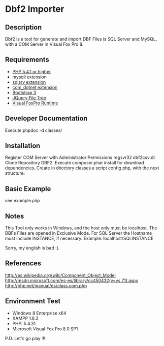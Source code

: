 # Dbf2 Importer #

## Description ##
Dbf2 is a tool for generate and import DBF Files is SQL Server and MySQL, 
with a COM Server in Visual Fox Pro 8.

## Requirements ##
* [PHP 5.4.1 or higher](http://www.php.net/)
* [mysqli extension](http://www.php.net/)
* [sqlsrv extension](http://msdn.microsoft.com/en-us/sqlserver/ff657782.aspx/)
* [com_dotnet extension](http://php.net/manual/en/class.dotnet.php)
* [Bootstrap 3](http://getbootstrap.com/)
* [JQuery File Tree](https://github.com/daverogers/jQueryFileTree)
* [Visual FoxPro Runtime](http://msdn.microsoft.com/en-us/library/ms950411.aspx)

## Developer Documentation ##
Execute phpdoc -d classes/ 

## Installation ##
Register COM Server with Administrator Permissions regsvr32 dbf2csv.dll
Clone Repository DBF2.
Execute composer.phar install for download dependencies.
Create in directory classes a script config.php, with the next structure:

<?php
$hostname = 'localhost';
$username = 'myuser';
$password = 'mypassword';
$dbname   = 'mydbname';
$csvPath  =  "C:/PATH_CSV/";
$dbfPath  = "C:/PATH_DBF/";
$appUser  = "application_user";
$appPassword  = "application_password";
?>

## Basic Example ##
see example.php

## Notes ##
This Tool only works in Windows, and the host only must be localhost.
The DBFs Files are opened in Exclusive Mode.
For SQL Server the Hostname must include INSTANCE, if necessary.
Example: localhost\SQLINSTANCE

Sorry, my english is bad :(.

## References ##
http://es.wikipedia.org/wiki/Component_Object_Model
http://msdn.microsoft.com/es-es/library/cc450432(v=vs.71).aspx
http://php.net/manual/es/class.com.php

## Environment Test ##
- Windows 8 Enterprise x64
- XAMPP 1.8.2
- PHP: 5.4.31
- Microsoft Visual Fox Pro 8.0 SP1

P.D. Let's go play !!!




